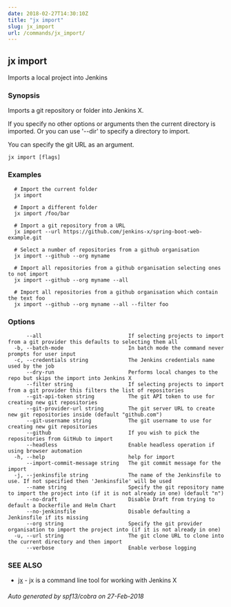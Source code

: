```yaml
---
date: 2018-02-27T14:30:10Z
title: "jx import"
slug: jx_import
url: /commands/jx_import/
---
```

## jx import

Imports a local project into Jenkins

### Synopsis

Imports a git repository or folder into Jenkins X. 

If you specify no other options or arguments then the current directory is imported. Or you can use '--dir' to specify a directory to import. 

You can specify the git URL as an argument.

```
jx import [flags]
```

### Examples

```
  # Import the current folder
  jx import
  
  # Import a different folder
  jx import /foo/bar
  
  # Import a git repository from a URL
  jx import --url https://github.com/jenkins-x/spring-boot-web-example.git
  
  # Select a number of repositories from a github organisation
  jx import --github --org myname
  
  # Import all repositories from a github organisation selecting ones to not import
  jx import --github --org myname --all
  
  # Import all repositories from a github organisation which contain the text foo
  jx import --github --org myname --all --filter foo
```

### Options

```
      --all                            If selecting projects to import from a git provider this defaults to selecting them all
  -b, --batch-mode                     In batch mode the command never prompts for user input
  -c, --credentials string             The Jenkins credentials name used by the job
      --dry-run                        Performs local changes to the repo but skips the import into Jenkins X
      --filter string                  If selecting projects to import from a git provider this filters the list of repositories
      --git-api-token string           The git API token to use for creating new git repositories
      --git-provider-url string        The git server URL to create new git repositories inside (default "github.com")
      --git-username string            The git username to use for creating new git repositories
      --github                         If you wish to pick the repositories from GitHub to import
      --headless                       Enable headless operation if using browser automation
  -h, --help                           help for import
      --import-commit-message string   The git commit message for the import
  -j, --jenkinsfile string             The name of the Jenkinsfile to use. If not specified then 'Jenkinsfile' will be used
      --name string                    Specify the git repository name to import the project into (if it is not already in one) (default "n")
      --no-draft                       Disable Draft from trying to default a Dockerfile and Helm Chart
      --no-jenkinsfile                 Disable defaulting a Jenkinsfile if its missing
      --org string                     Specify the git provider organisation to import the project into (if it is not already in one)
  -u, --url string                     The git clone URL to clone into the current directory and then import
      --verbose                        Enable verbose logging
```

### SEE ALSO

* [jx](/commands/jx/)	 - jx is a command line tool for working with Jenkins X

###### Auto generated by spf13/cobra on 27-Feb-2018
